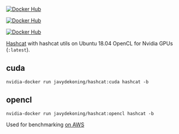 [![Docker Hub](http://dockeri.co/image/javydekoning/hashcat)](https://hub.docker.com/r/javydekoning/hashcat/)

[![Docker Hub](https://images.microbadger.com/badges/version/javydekoning/hashcat.svg)](https://microbadger.com/images/javydekoning/hashcat)

[![Docker Hub](https://images.microbadger.com/badges/image/javydekoning/hashcat.svg)](https://microbadger.com/images/javydekoning/hashcat)

[Hashcat](https://hashcat.net/hashcat/) with hashcat utils on Ubuntu 18.04 OpenCL for Nvidia GPUs (`:latest`).

## cuda

```
nvidia-docker run javydekoning/hashcat:cuda hashcat -b
```

## opencl

```
nvidia-docker run javydekoning/hashcat:opencl hashcat -b
```

Used for benchmarking [on AWS](https://github.com/javydekoning/aws-hashcat)
